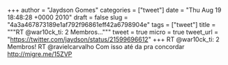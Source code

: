 
+++
author = "Jaydson Gomes"
categories = ["tweet"]
date = "Thu Aug 19 18:48:28 +0000 2010"
draft = false
slug = "4a3a467873189e1af792f96861eff42a6798904e"
tags = ["tweet"]
title = """RT @war10ck_ti: 2 Membros..."""
tweet = true
micro = true
tweet_url = "https://twitter.com/jaydson/status/21599696612"
+++
RT @war10ck_ti: 2 Membros! RT @ravielcarvalho Com isso até da pra concordar http://migre.me/15ZVP
